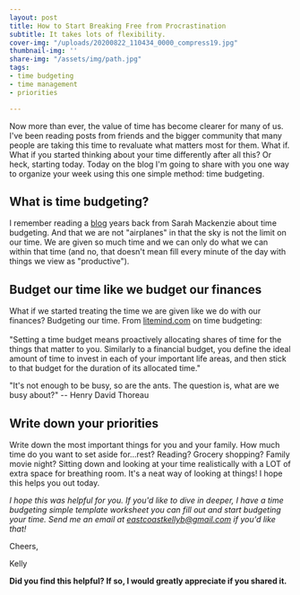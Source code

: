 ```yaml
---
layout: post
title: How to Start Breaking Free from Procrastination
subtitle: It takes lots of flexibility.
cover-img: "/uploads/20200822_110434_0000_compress19.jpg"
thumbnail-img: ''
share-img: "/assets/img/path.jpg"
tags:
- time budgeting
- time management
- priorities

---
```

Now more than ever, the value of time has become clearer for many of us. I've been reading posts from friends and the bigger community that many people are taking this time to revaluate what matters most for them. What if. What if you started thinking about your time differently after all this? Or heck, starting today. Today on the blog I'm going to share with you one way to organize your week using this one simple method: time budgeting.

## What is time budgeting?

I remember reading a [blog](https://readaloudrevival.com/i-am-not-an-airplane/) years back from Sarah Mackenzie about time budgeting. And that we are not "⁣airplanes" in that the sky is not the limit on our time. We are given so much time and we can only do what we can within that time (and no, that doesn't mean fill every minute of the day with things we view as "productive").⁣

## Budget our time like we budget our finances

⁣What if we started treating the time we are given like we do with our finances? Budgeting our time. ⁣From [litemind.com](http://litemind.com/) on time budgeting:⁣  
⁣  
"Setting a time budget means proactively allocating shares of time for the things that matter to you. Similarly to a financial budget, you define the ideal amount of time to invest in each of your important life areas, and then stick to that budget for the duration of its allocated time."⁣

"It's not enough to be busy, so are the ants. The question is, what are we busy about?" -- Henry David Thoreau

## Write down your priorities

⁣Write down the most important things for you and your family. How much time do you want to set aside for...rest? Reading? Grocery shopping? Family movie night? Sitting down and looking at your time realistically with a LOT of extra space for breathing room. It's a neat way of looking at things! I hope this helps you out today.⁣

_I hope this was helpful for you. If you'd like to dive in deeper, I have a time budgeting simple template worksheet you can fill out and start budgeting your time. Send me an email at_ [_eastcoastkellyb@gmail.com_](mailto:eastcoastkellyb@gmail.com) _if you'd like that!_

Cheers,

Kelly

**Did you find this helpful? If so, I would greatly appreciate if you shared it.**